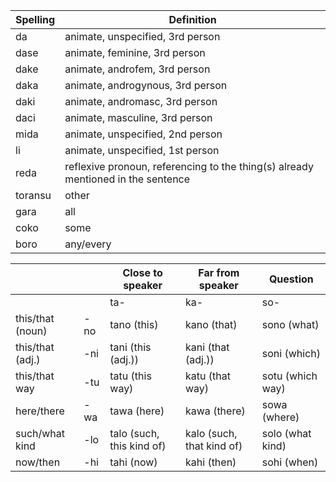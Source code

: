 | Spelling | Definition |
|----------|------------|
| da | animate, unspecified, 3rd person |
| dase | animate, feminine, 3rd person |
| dake | animate, androfem, 3rd person |
| daka | animate, androgynous, 3rd person |
| daki | animate, andromasc, 3rd person |
| daci | animate, masculine, 3rd person |
| mida | animate, unspecified, 2nd person |
| li | animate, unspecified, 1st person |
| reda | reflexive pronoun, referencing to the thing(s) already mentioned in the sentence |
| toransu | other |
| gara | all |
| coko | some |
| boro | any/every |

|   |   | Close to speaker | Far from speaker | Question |
| - | - | ---------------- | ---------------- | -------- |
|   |   | ta- | ka- | so- |
| this/that (noun) | -no | tano (this) | kano (that) | sono (what) |
| this/that (adj.) | -ni |  tani (this (adj.)) | kani (that (adj.)) | soni (which) |
| this/that way | -tu | tatu (this way) | katu (that way) | sotu (which way) |
| here/there | -wa | tawa (here) | kawa (there) | sowa (where) |
| such/what kind | -lo | talo (such, this kind of) | kalo (such, that kind of) | solo (what kind) |
| now/then | -hi | tahi (now) | kahi (then) | sohi (when) |
